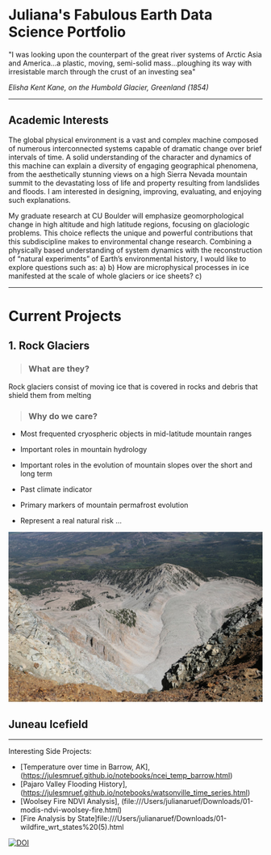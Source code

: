 # Juliana's Fabulous Earth Data Science Portfolio



"I was looking upon the counterpart of the great river systems of Arctic Asia and America...a plastic, moving, semi-solid mass...ploughing its way with irresistable march through the crust of an investing sea" 

*Elisha Kent Kane, on the Humbold Glacier, Greenland (1854)*


***

## Academic Interests

The global physical environment is a vast and complex machine composed of numerous interconnected systems capable of dramatic change over brief intervals of time. A solid understanding of the character and dynamics of this machine can explain a diversity of engaging geographical phenomena, from the aesthetically stunning views on a high Sierra Nevada mountain summit to the devastating loss of life and property resulting from landslides and floods. I am interested in designing, improving, evaluating, and enjoying such explanations.

My graduate research at CU Boulder will emphasize geomorphological change in high altitude and high latitude regions, focusing on glaciologic problems. This choice reflects the unique and powerful contributions that this subdiscipline makes to environmental change research. Combining a physically based understanding of system dynamics with the reconstruction of “natural experiments” of Earth’s environmental history, I would like to explore questions such as: 
a) 
b) How are microphysical processes in ice manifested at the scale of whole glaciers or ice sheets? 
c)

***
# Current Projects

## 1. Rock Glaciers
> ### What are they? 
Rock glaciers consist of moving ice that is covered in rocks and debris that shield them from melting

> ### Why do we care?

- Most	frequented cryospheric objects in	mid-latitude	mountain	ranges		

- Important	roles	in	mountain hydrology

- Important	roles	in	the	evolution	of	mountain slopes	over	the	short	and	long term

- Past climate indicator

- Primary	markers	of	mountain	permafrost	evolution

- Represent	a	real	natural risk …

![Mt. Sopris, CO](img/Mt_Sopris.jpeg)

## Juneau Icefield 

***

Interesting Side Projects:  

* [Temperature over time in Barrow, AK],(https://julesmruef.github.io/notebooks/ncei_temp_barrow.html)
* [Pajaro Valley Flooding History], (https://julesmruef.github.io/notebooks/watsonville_time_series.html)
* [Woolsey Fire NDVI Analysis], (file:///Users/julianaruef/Downloads/01-modis-ndvi-woolsey-fire.html)
* [Fire Analysis by State]file:///Users/julianaruef/Downloads/01-wildfire_wrt_states%20(5).html
  



[![DOI](https://zenodo.org/badge/687226006.svg)](https://zenodo.org/badge/latestdoi/687226006)


